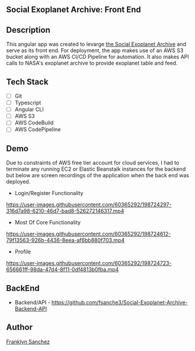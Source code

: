 ## Social Exoplanet Archive: Front End

## Description
 This angular app was created to levarge [the Social Exoplanet Archive](https://github.com/fsanche3/Social-Exoplanet-Archive-Backend-API) and serve as its front end. For deployment, the app makes use of an AWS S3 bucket along with an AWS CI/CD Pipeline for automation. It also makes API calls to NASA's exoplanet archive to provide exoplanet table and feed.

## Tech Stack
- [ ] Git
- [ ] Typescript
- [ ] Angular CLI
- [ ] AWS S3
- [ ] AWS CodeBuild
- [ ] AWS CodePipeline

## Demo
Due to constraints of AWS free tier account for cloud services, I had to terminate any running EC2 or Elastic Beanstalk instances for the backend but below are screen recordings of the application when the back end was deployed.
 - Login/Register Functionality
 
https://user-images.githubusercontent.com/60365292/198724297-316d7a98-6210-46d7-bad8-526272146317.mp4
- Most Of Core Functionality

https://user-images.githubusercontent.com/60365292/198724612-79f13563-926b-4436-8eea-af6bb880f703.mp4
- Profile


https://user-images.githubusercontent.com/60365292/198724723-656661ff-98da-47d4-8f11-0df4813b0fba.mp4

## BackEnd
- Backend/API - https://github.com/fsanche3/Social-Exoplanet-Archive-Backend-API

## Author
[Franklyn Sanchez](https://github.com/fsanche3)
